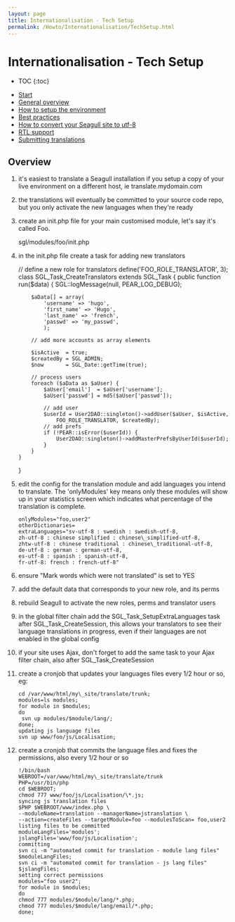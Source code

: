 ```yaml
---
layout: page
title: Internationalisation - Tech Setup
permalink: /Howto/Internationalisation/TechSetup.html
---
```


<!-- Name: Howto/Internationalisation/TechSetup -->
<!-- Version: 3 -->
<!-- Last-Modified: 2009/03/04 10:52:55 -->
<!-- Author: demian -->
<!-- Status: Updated -->

# Internationalisation - Tech Setup
* TOC
{:toc}

 - [Start][1]
 - [General overview][2]
 - [How to setup the environment][3]
 - [Best practices][4]
 - [How to convert your Seagull site to utf-8][5]
 - [RTL support][6]
 - [Submitting translations][7]

## Overview
 1. it's easiest to translate a Seagull installation if you setup a copy of your live environment on a different host, ie translate.mydomain.com
 1. the translations will eventually be committed to your source code repo, but you only activate the new languages when they're ready
 1. create an init.php file for your main customised module, let's say it's called Foo.

	sgl/modules/foo/init.php
 1. in the init.php file create a task for adding new translators

	// define a new role for translators
	define('FOO\_ROLE\_TRANSLATOR',    3);
	class SGL\_Task\_CreateTranslators extends SGL\_Task
	{
		public function run($data)
		{
		    SGL::logMessage(null, PEAR_LOG_DEBUG);
		
		    $aData[] = array(
		        'username' => 'hugo',
		        'first_name' => 'Hugo',
		        'last_name' => 'french',
		        'passwd' => 'my_passwd',
		        );
		
		    // add more accounts as array elements
		
		    $isActive  = true;
		    $createdBy = SGL_ADMIN;
		    $now       = SGL_Date::getTime(true);
		
		    // process users
		    foreach ($aData as $aUser) {
		        $aUser['email']  = $aUser['username'];
		        $aUser['passwd'] = md5($aUser['passwd']);
		
		        // add user
		        $userId = User2DAO::singleton()->addUser($aUser, $isActive,
		            FOO_ROLE_TRANSLATOR, $createdBy);
		        // add prefs
		        if (!PEAR::isError($userId)) {
		            User2DAO::singleton()->addMasterPrefsByUserId($userId);
		        }
		    }
		}
	}
 1. edit the config for the translation module and add languages you intend to translate.  The 'onlyModules' key means only these modules will show up in your statistics screen which indicates what percentage of the translation is complete.

		onlyModules="foo,user2"
		otherDictionaries=
		extraLanguages="sv-utf-8 : swedish : swedish-utf-8,
		zh-utf-8 : chinese simplified : chinese\_simplified-utf-8,
		zhtw-utf-8 : chinese traditional : chinese\_traditional-utf-8,
		de-utf-8 : german : german-utf-8,
		es-utf-8 : spanish : spanish-utf-8,
		fr-utf-8: french : french-utf-8"

 1. ensure "Mark words which were not translated" is set to YES
 1. add the default data that corresponds to your new role, and its perms
 1. rebuild Seagull to activate the new roles, perms and translator users
 1. in the global filter chain add the SGL\_Task\_SetupExtraLanguages task after SGL\_Task\_CreateSession, this allows your translators to see their language translations in progress, even if their languages are not enabled in the global config
 1. if your site uses Ajax, don't forget to add the same task to your Ajax filter chain, also after SGL\_Task\_CreateSession
 1. create a cronjob that updates your languages files every 1/2 hour or so, eg:

		cd /var/www/html/my\_site/translate/trunk;
		modules=ls modules;
		for module in $modules;
		do
		 svn up modules/$module/lang/;
		done;
		updating js language files
		svn up www/foo/js/Localisation;

 1. create a cronjob that commits the language files and fixes the permissions, also every 1/2 hour or so

		!/bin/bash
		WEBROOT=/var/www/html/my\_site/translate/trunk
		PHP=/usr/bin/php
		cd $WEBROOT;
		chmod 777 www/foo/js/Localisation/\*.js;
		syncing js translation files
		$PHP $WEBROOT/www/index.php \
		--moduleName=translation --managerName=jstranslation \
		--action=createFiles --targetModule=foo --modulesToScan= foo,user2
		listing files to be committed
		moduleLangFiles='modules';
		jslangFiles='www/foo/js/Localisation';
		committing
		svn ci -m "automated commit for translation - module lang files" $moduleLangFiles;
		svn ci -m "automated commit for translation - js lang files" $jslangFiles;
		setting correct permissions
		modules="foo user2";
		for module in $modules;
		do
		chmod 777 modules/$module/lang/*.php;
		chmod 777 modules/$module/lang/email/*.php;
		done;


[1]:	/Howto/Internationalisation.html
[2]:	/Howto/Internationalisation/General.html
[3]:	/Howto/Internationalisation/TechSetup.html
[4]:	/Howto/Internationalisation/TranslationBestPractices.html
[5]:	/Howto/Internationalisation/ConvertingSeagullSitesToUtf8.html
[6]:	/Howto/Internationalisation/HebrewAndRtlLanguages.html
[7]:	/Howto/Internationalisation/SubmittingTranslations.html